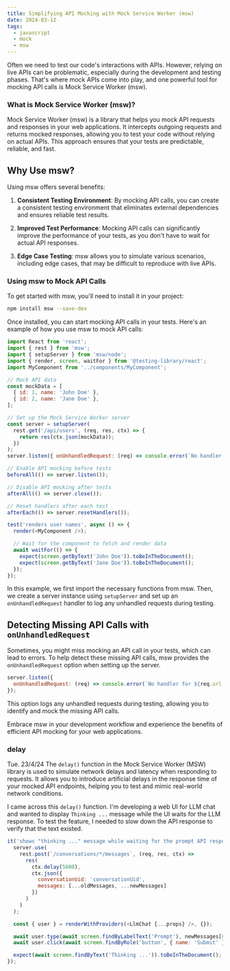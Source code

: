 ```yaml
---
title: Simplifying API Mocking with Mock Service Worker (msw)
date: 2024-03-12
tags:
  - javascript
  - mock
  - msw
---
```

Often we need to test our code's interactions with APIs. However, relying on live APIs can be problematic, especially during the development and testing phases. That's where mock APIs come into play, and one powerful tool for mocking API calls is Mock Service Worker (msw).

### What is Mock Service Worker (msw)?

Mock Service Worker (msw) is a library that helps you mock API requests and responses in your web applications. It intercepts outgoing requests and returns mocked responses, allowing you to test your code without relying on actual APIs. This approach ensures that your tests are predictable, reliable, and fast.

## Why Use msw?

Using msw offers several benefits:

1. **Consistent Testing Environment**: By mocking API calls, you can create a consistent testing environment that eliminates external dependencies and ensures reliable test results.

2. **Improved Test Performance**: Mocking API calls can significantly improve the performance of your tests, as you don't have to wait for actual API responses.

3. **Edge Case Testing**: msw allows you to simulate various scenarios, including edge cases, that may be difficult to reproduce with live APIs.

### Using msw to Mock API Calls

To get started with msw, you'll need to install it in your project:

```bash
npm install msw --save-dev
```

Once installed, you can start mocking API calls in your tests. Here's an example of how you use msw to mock API calls:

```javascript
import React from 'react';
import { rest } from 'msw';
import { setupServer } from 'msw/node';
import { render, screen, waitFor } from '@testing-library/react';
import MyComponent from '../components/MyComponent';

// Mock API data
const mockData = [
  { id: 1, name: 'John Doe' },
  { id: 2, name: 'Jane Doe' },
];

// Set up the Mock Service Worker server
const server = setupServer(
  rest.get('/api/users', (req, res, ctx) => {
    return res(ctx.json(mockData));
  })
);
server.listen({ onUnhandledRequest: (req) => console.error(`No handler for ${req.url.href}`), });

// Enable API mocking before tests
beforeAll(() => server.listen());

// Disable API mocking after tests
afterAll(() => server.close());

// Reset handlers after each test
afterEach(() => server.resetHandlers());

test('renders user names', async () => {
  render(<MyComponent />);

  // Wait for the component to fetch and render data
  await waitFor(() => {
    expect(screen.getByText('John Doe')).toBeInTheDocument();
    expect(screen.getByText('Jane Doe')).toBeInTheDocument();
  });
});
```

In this example, we first import the necessary functions from msw. Then, we create a server instance using `setupServer` and set up an `onUnhandledRequest` handler to log any unhandled requests during testing.

## Detecting Missing API Calls with `onUnhandledRequest`

Sometimes, you might miss mocking an API call in your tests, which can lead to errors. To help detect these missing API calls, msw provides the `onUnhandledRequest` option when setting up the server.

```javascript
server.listen({
  onUnhandledRequest: (req) => console.error(`No handler for ${req.url.href}`),
});
```

This option logs any unhandled requests during testing, allowing you to identify and mock the missing API calls.

Embrace msw in your development workflow and experience the benefits of efficient API mocking for your web applications.

### delay
Tue. 23/4/24
The `delay()` function in the Mock Service Worker (MSW) library is used to simulate network delays and latency when responding to requests. It allows you to introduce artificial delays in the response time of your mocked API endpoints, helping you to test and mimic real-world network conditions.

I came across this `delay()` function. I'm developing a web UI for LLM chat and wanted to display `Thinking ...` message while the UI waits for the LLM response. To test the feature, I needed to slow down the API response to verify that the text existed. 

```javascript
it('shows "thinking ..." message while waiting for the prompt API response', async () => {
  server.use(
    rest.post(`/conversations/*/messages`, (req, res, ctx) =>
      res(
        ctx.delay(5000),
        ctx.json({
          conversationUid: 'conversationUid',
          messages: [...oldMessages, ...newMessages]
        })
      )
    )
  );

  const { user } = renderWithProviders(<LlmChat {...props} />, {});

  await user.type(await screen.findByLabelText('Prompt'), newMessages[0].content);
  await user.click(await screen.findByRole('button', { name: 'Submit' }));

  expect(await screen.findByText('Thinking ...')).toBeInTheDocument();
});
```